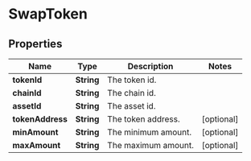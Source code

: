 

# SwapToken


## Properties

| Name | Type | Description | Notes |
|------------ | ------------- | ------------- | -------------|
|**tokenId** | **String** | The token id. |  |
|**chainId** | **String** | The chain id. |  |
|**assetId** | **String** | The asset id. |  |
|**tokenAddress** | **String** | The token address. |  [optional] |
|**minAmount** | **String** | The minimum amount. |  [optional] |
|**maxAmount** | **String** | The maximum amount. |  [optional] |



